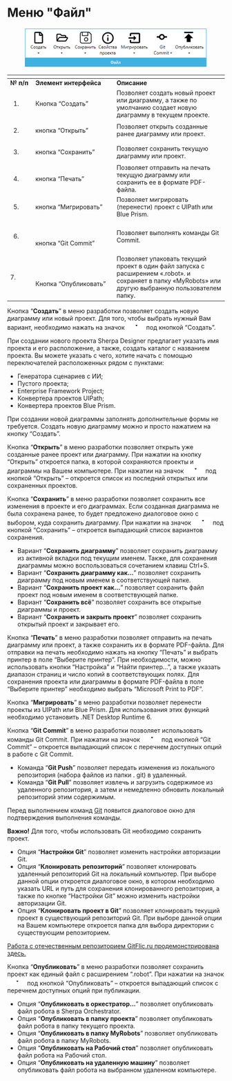# Меню "Файл"

<figure><img src="../../../../.gitbook/assets/изображение (127).png" alt=""><figcaption></figcaption></figure>

<table data-header-hidden><thead><tr><th width="53"></th><th width="202"></th><th width="303"></th></tr></thead><tbody><tr><td><strong>№ п/п</strong></td><td><strong>Элемент интерфейса</strong></td><td><strong>Описание</strong> </td></tr><tr><td><ol><li><br></li></ol></td><td>Кнопка “Создать”</td><td>Позволяет создать новый проект или диаграмму, а также по умолчанию создает новую диаграмму в текущем проекте.</td></tr><tr><td><ol start="2"><li><br></li></ol></td><td>кнопка “Открыть”</td><td>Позволяет открыть созданные ранее диаграмму или проект. </td></tr><tr><td><ol start="3"><li><br></li></ol></td><td>кнопка “Сохранить”</td><td>Позволяет сохранить текущую диаграмму или проект. </td></tr><tr><td><ol start="4"><li><br></li></ol></td><td>кнопка “Печать”</td><td>Позволяет отправить на печать текущую диаграмму или сохранить ее в формате PDF-файла.</td></tr><tr><td><ol start="5"><li><br></li></ol></td><td>кнопка “Мигрировать”</td><td>Позволяет мигрировать (перенести) проект с UIPath или Blue Prism.</td></tr><tr><td><ol start="6"><li><br></li></ol></td><td><p><br></p><p>кнопка “Git Commit”</p></td><td>Позволяет выполнять команды Git Commit.</td></tr><tr><td>7.</td><td><p><br></p><p>Кнопка “Опубликовать”</p></td><td>Позволяет упаковать текущий проект  в один файл запуска с расширением «.robot». и сохраняет в папку «MyRobots» или другую выбранную пользователем папку. </td></tr></tbody></table>

Кнопка “**Создать**” в меню разработки позволяет создать новую диаграмму или новый проект. Для того, чтобы выбрать нужный Вам вариант, необходимо нажать на значок ![](../../../../.gitbook/assets/2025-06-05_23-16-32.png)под кнопкой “Создать”.&#x20;

При создании нового проекта Sherpa Designer предлагает указать имя проекта и его расположение, а также, создать каталог с названием проекта. Вы можете указать с чего, хотите начать с помощью переключателей расположенных рядом с пунктами:

* Генератора сценариев с ИИ;
* Пустого проекта;
* Enterprise Framework Project;
* Конвертера проектов UIPath;
* Конвертера проектов Blue Prism.

При создании новой диаграммы заполнять дополнительные формы не требуется. Создать новую диаграмму можно и просто нажатием на кнопку “Создать”.

Кнопка “**Открыть**” в меню разработки позволяет открыть уже созданные ранее проект или диаграмму. При нажатии на кнопку “Открыть” откроется папка, в которой сохраняются проекты и диаграммы на Вашем компьютере. При нажатии на значок ![](<../../../../.gitbook/assets/2025-06-05_23-16-32 (1).png>)под кнопкой “Открыть” – откроется список из последний открытых или сохраненных проектов.

Кнопка “**Сохранить**” в меню разработки позволяет сохранить все изменения в проекте и его диаграммах. Если созданная диаграмма не была сохранена ранее, то будет предложено диалоговое окно с выбором, куда сохранить диаграмму. При нажатии на значок ![](<../../../../.gitbook/assets/2025-06-05_23-16-32 (2).png>)под кнопкой “Сохранить” – откроется выпадающий список вариантов сохранения.

* Вариант “**Сохранить диаграмму**” позволяет сохранить диаграмму из активной вкладки под текущим именем. Также, для сохранения диаграммы можно воспользоваться сочетанием клавиш Ctrl+S.
* Вариант “**Сохранить диаграмму как…**” позволяет сохранить диаграмму под новым именем в соответствующей папке.
* Вариант “**Сохранить проект как…**” позволяет сохранить файл проект под новым именем в соответствующей папке.
* Вариант “**Сохранить всё**” позволяет сохранить все открытые диаграммы и проект.
* Вариант “**Сохранить и закрыть проект**” позволяет сохранить открытый проект и закрывает его.

Кнопка “**Печать**” в меню разработки позволяет отправить на печать диаграмму или проект, а также сохранить их в формате PDF-файла. Для отправки на печать необходимо нажать на кнопку “Печать” и выбрать принтер в поле “Выберите принтер”. При необходимости, можно использовать кнопки “Настройка” и “Найти принтер…”, а также указать диапазон страниц и число копий в соответствующих полях. Для сохранения проекта или диаграммы в формате PDF-файла в поле “Выберите принтер” необходимо выбрать “Microsoft Print to PDF”.

Кнопка “**Мигрировать**” в меню разработки позволяет перенести проекты из UIPath или Blue Prism. Для использования этих функций необходимо установить .NET Desktop Runtime 6.&#x20;

Кнопка “**Git Commit**” в меню разработки позволяет использовать команды Git Commit. При нажатии на значок ![](<../../../../.gitbook/assets/2025-06-05_23-16-32 (3).png>)под кнопкой “Git Commit” – откроется выпадающий список c перечнем доступных опций в работе с Git Commit.

* Команда “**Git Push**” позволяет передать изменения из локального репозитория (набора файлов из папки . git) в удаленный.
* Команда “**Git Pull**” позволяет извлечь и загрузить содержимое из удаленного репозитория, а затем и немедленно обновить локальный репозиторий этим содержимым.

Перед выполнением команд [Git](../../../kak-razmestit-proekt-na-github-s-pomoshyu-sherpa-designer.md) появится диалоговое окно для подтверждения выполнения команды.&#x20;

**Важно!** Для того, чтобы использовать Git необходимо сохранить проект.

* Опция  “**Настройки Git**” позволяет изменить настройки авторизации Git.
* Опция “**Клонировать репозиторий**” позволяет клонировать удаленный репозиторий Git на локальный компьютер. При выборе данной опции откроется диалоговое окно, в котором необходимо указать URL и путь для сохранения клонированного репозитория, а также по кнопке “Настройки Git” можно изменить настройки авторизации Git.&#x20;
* Опция “**Клонировать проект в Git**” позволяет клонировать текущий проект в существующий репозиторий Git. При выборе данной опции на Вашем компьютере откроется папка для выбора директории с существующим репозиторием.&#x20;

[Работа с отечественным репозиторием GitFlic.ru продемонстрирована здесь.](https://sherparpa.ru/ucontent/?VrND)

Кнопка “**Опубликовать**” в меню разработки позволяет сохранить проект как единый файл с расширением “.robot”. При нажатии на значок ![](<../../../../.gitbook/assets/2025-06-05_23-16-32 (4).png>)под кнопкой “Опубликовать” – откроется выпадающий список с перечнем доступных опций при публикации.

* Опция “**Опубликовать в оркестратор…**” позволяет опубликовать файл робота в Sherpa Orchestrator.
* Опция “**Опубликовать в папку проекта**” позволяет опубликовать файл робота в папку текущего проекта.
* Опция “**Опубликовать в папку MyRobots**” позволяет опубликовать файл робота в папку MyRobots.
* Опция “**Опубликовать на Рабочий стол**” позволяет опубликовать файл робота на Рабочий стол.
* Опция “**Опубликовать на удаленную машину**” позволяет опубликовать файл робота на выбранном удаленном компьютере.
